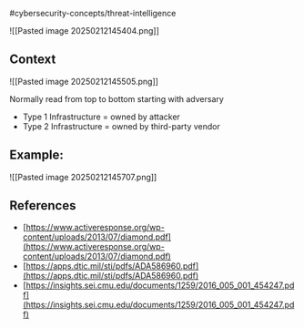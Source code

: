 #cybersecurity-concepts/threat-intelligence 

![[Pasted image 20250212145404.png]]

## Context 

![[Pasted image 20250212145505.png]]

Normally read from top to bottom starting with adversary 

- Type 1 Infrastructure = owned by attacker 
- Type 2 Infrastructure = owned by third-party vendor

## Example:

![[Pasted image 20250212145707.png]]
## References

- [https://www.activeresponse.org/wp-content/uploads/2013/07/diamond.pdf](https://www.activeresponse.org/wp-content/uploads/2013/07/diamond.pdf)
- [https://apps.dtic.mil/sti/pdfs/ADA586960.pdf](https://apps.dtic.mil/sti/pdfs/ADA586960.pdf)
- [https://insights.sei.cmu.edu/documents/1259/2016_005_001_454247.pdf](https://insights.sei.cmu.edu/documents/1259/2016_005_001_454247.pdf)